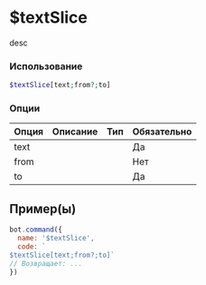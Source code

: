 # $textSlice
desc
### Использование
```php
$textSlice[text;from?;to]
```

### Опции

| Опция | Описание | Тип | Обязательно |
|--------|-------------|------|----------|
| text |  |  | Да | 
| from |  |  | Нет | 
| to |  |  | Да |
## Пример(ы)

```javascript
bot.command({
  name: '$textSlice',
  code: `
$textSlice[text;from?;to]`
// Возвращает: ...
})
```